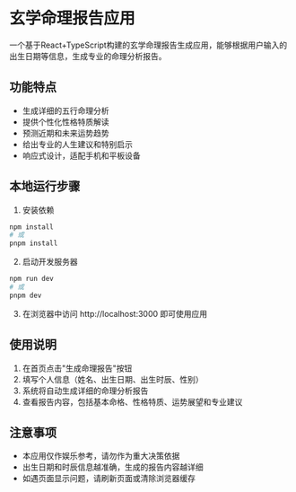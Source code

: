 # 玄学命理报告应用

一个基于React+TypeScript构建的玄学命理报告生成应用，能够根据用户输入的出生日期等信息，生成专业的命理分析报告。

## 功能特点

- 生成详细的五行命理分析
- 提供个性化性格特质解读
- 预测近期和未来运势趋势
- 给出专业的人生建议和特别启示
- 响应式设计，适配手机和平板设备

## 本地运行步骤

1. 安装依赖
```bash
npm install
# 或
pnpm install
```

2. 启动开发服务器
```bash
npm run dev
# 或
pnpm dev
```

3. 在浏览器中访问 http://localhost:3000 即可使用应用

## 使用说明

1. 在首页点击"生成命理报告"按钮
2. 填写个人信息（姓名、出生日期、出生时辰、性别）
3. 系统将自动生成详细的命理分析报告
4. 查看报告内容，包括基本命格、性格特质、运势展望和专业建议

## 注意事项

- 本应用仅作娱乐参考，请勿作为重大决策依据
- 出生日期和时辰信息越准确，生成的报告内容越详细
- 如遇页面显示问题，请刷新页面或清除浏览器缓存